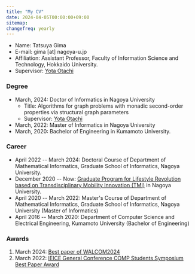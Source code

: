 ```yaml
---
title: "My CV"
date: 2024-04-05T00:00:00+09:00
sitemap:
changefreq: yearly
---
```

- Name: Tatsuya Gima
- E-mail: gima [at] nagoya-u.jp
- Affiliation: Assistant Professor,
	 Faculty of Information Science and Technology, Hokkaido University.
- Supervisor: [Yota Otachi](https://www.math.mi.i.nagoya-u.ac.jp/~otachi)

### Degree
- March, 2024: Doctor of Informatics in Nagoya University
    - Title: Algorithms for graph problems with monadic second-order properties via structural graph parameters
    - Supervisor: [Yota Otachi](https://www.math.mi.i.nagoya-u.ac.jp/~otachi)
- March, 2022: Master of Informatics in Nagoya University
- March, 2020: Bachelor of Engineering in Kumamoto University.

### Career
- April 2022 -- March 2024: Doctoral Course of Department of Mathematical Informatics, Graduate School of Informatics, Nagoya University.
- December 2020 -- Now: [Graduate Program for Lifestyle Revolution based on Transdisciplinary Mobility Innovation (TMI)](https://www.tmi.mirai.nagoya-u.ac.jp) in Nagoya University.
- April 2020 -- March 2022: Master's Course of Department of Mathematical Informatics, Graduate School of Informatics, Nagoya University (Master of Informatics)
- April 2016 -- March 2020: Department of Computer Science and Electrical Engineering, Kumamoto University (Bachelor of Engineering)

### Awards
1. March 2024: [Best paper of WALCOM2024](https://www.kono.cis.iwate-u.ac.jp/~yamanaka/walcom2024/index.html)
1. March 2022: [IEICE General Conference COMP Students Symposium Best Paper Award](https://www.ieice.org/~comp/student-sympo/2022.html)
<!-- 2. March 2020: 熊本大学工学部 情報電気電子工学科 学科学業奨励賞 -->